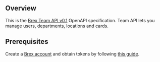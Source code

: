 ## Overview

This is the [Brex Team API v0.1](https://developer.brex.com/openapi/team_api/) OpenAPI specification.  Team API lets you manage users, departments, locations and cards.
## Prerequisites

 Create a [Brex account](https://www.brex.com/) and obtain tokens by following [this guide](https://developer.brex.com/docs/authentication/).
